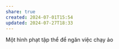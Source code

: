 ```yaml
---
share: true
created: 2024-07-01T15:54
updated: 2024-07-27T18:33
---
```

Một hình phạt tập thể để ngăn việc chạy ảo
